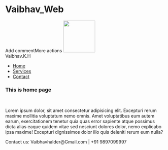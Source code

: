# Vaibhav_Web
<!DOCTYPE html>Add commentMore actions
<html lang="en">
<head>
  <meta charset="UTF-8" />
  <meta name="viewport" content="width=device-width, initial-scale=1.0" />
  <title>Google Form</title>
   <link rel="stylesheet" href="Vaibhav Web Work.css">
</head>
<body background="E:\Data Recovery\Vaibhav\Html Work\Web development Course\First Website\background photo\Home page.jfif">
<img src="E:\Data Recovery\Vaibhav\Photo\logo.png" height="100" width="100">
  <nav>
    <div class="logo">Vaibhav.K.H</div>
    <ul class="nav-links">
      <li><a href="About.html">Home</a></li>
      <li><a href="Form.html">Services</a></li>
      <li><a href="Contact.html">Contact</a></li>
    </ul>
  </nav>
<main>
    <h3>This is home page</h3>
    <br>
    <p>Lorem ipsum dolor, sit amet consectetur adipisicing elit. Excepturi rerum maxime mollitia voluptatum nemo omnis. Amet voluptatibus eum autem earum, exercitationem tenetur quia quas error sapiente atque possimus dicta alias eaque quidem vitae sed nesciunt dolores dolor, nemo explicabo ipsa maxime! Excepturi dignissimos dolor illo quis deleniti rerum eum nulla?</p>
</main>
<footer>
    <p>Contact us: Vaibhavhalder@Gmail.com | +91 9897099997</p>
</footer>
</body>
</html>
